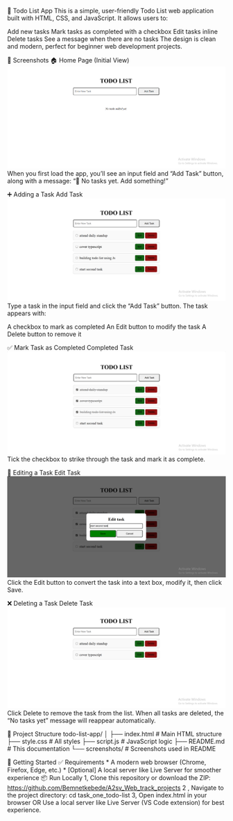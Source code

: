 📝 Todo List App
This is a simple, user-friendly Todo List web application built with HTML, CSS, and JavaScript. It allows users to:

Add new tasks
Mark tasks as completed with a checkbox
Edit tasks inline
Delete tasks
See a message when there are no tasks
The design is clean and modern, perfect for beginner web development projects.

📸 Screenshots
🏠 Home Page (Initial View)
![Screenshot](screenshots/notasks.png)
When you first load the app, you’ll see an input field and “Add Task” button, along with a message:
“📝 No tasks yet. Add something!”

➕ Adding a Task
Add Task
![screenshot](screenshots/add-tasks.png)
Type a task in the input field and click the “Add Task” button. The task appears with:

A checkbox to mark as completed
An Edit button to modify the task
A Delete button to remove it

✅ Mark Task as Completed
Completed Task
![screenshot](screenshots/mark-done.png)
Tick the checkbox to strike through the task and mark it as complete.

📝 Editing a Task
Edit Task
![screenshot](screenshots/edit-modal.png)
Click the Edit button to convert the task into a text box, modify it, then click Save.

❌ Deleting a Task
Delete Task
![screenshot](screenshots/delete-tasks.png)
Click Delete to remove the task from the list.
When all tasks are deleted, the “No tasks yet” message will reappear automatically.

📁 Project Structure
    todo-list-app/
    │
    ├── index.html # Main HTML structure
    ├── style.css # All styles
    ├── script.js # JavaScript logic
    ├── README.md # This documentation
    └── screenshots/ # Screenshots used in README

🚀 Getting Started
    ✅ Requirements
        * A modern web browser (Chrome, Firefox, Edge, etc.)
        * [Optional] A local server like Live Server for smoother experience
    📦 Run Locally
       1, Clone this repository or download the ZIP:
          https://github.com/Bemnetkebede/A2sv_Web_track_projects
       2 , Navigate to the project directory:
           cd task_one_todo-list
       3, Open index.html in your browser OR Use a local server like Live Server (VS Code extension) for best experience.